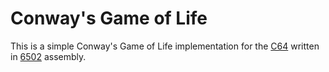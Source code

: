 # Conway's Game of Life

This is a simple Conway's Game of Life implementation for the [C64](https://en.wikipedia.org/wiki/Commodore_64)
written in [6502](https://en.wikipedia.org/wiki/MOS_Technology_6502) assembly.
